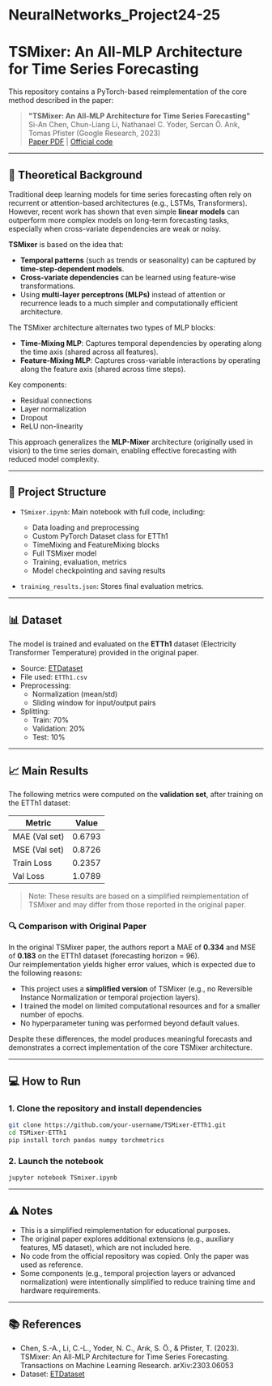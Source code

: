 # NeuralNetworks_Project24-25

# TSMixer: An All-MLP Architecture for Time Series Forecasting

This repository contains a PyTorch-based reimplementation of the core method described in the paper:

> **"TSMixer: An All-MLP Architecture for Time Series Forecasting"**  
> Si-An Chen, Chun-Liang Li, Nathanael C. Yoder, Sercan Ö. Arık, Tomas Pfister (Google Research, 2023)  
> [Paper PDF](https://arxiv.org/pdf/2303.06053v5) | [Official code](https://github.com/google-research/google-research/tree/master/tsmixer)

---

## 🧠 Theoretical Background

Traditional deep learning models for time series forecasting often rely on recurrent or attention-based architectures (e.g., LSTMs, Transformers). However, recent work has shown that even simple **linear models** can outperform more complex models on long-term forecasting tasks, especially when cross-variate dependencies are weak or noisy.

**TSMixer** is based on the idea that:
- **Temporal patterns** (such as trends or seasonality) can be captured by **time-step-dependent models**.
- **Cross-variate dependencies** can be learned using feature-wise transformations.
- Using **multi-layer perceptrons (MLPs)** instead of attention or recurrence leads to a much simpler and computationally efficient architecture.

The TSMixer architecture alternates two types of MLP blocks:
- **Time-Mixing MLP**: Captures temporal dependencies by operating along the time axis (shared across all features).
- **Feature-Mixing MLP**: Captures cross-variable interactions by operating along the feature axis (shared across time steps).

Key components:
- Residual connections
- Layer normalization
- Dropout
- ReLU non-linearity

This approach generalizes the **MLP-Mixer** architecture (originally used in vision) to the time series domain, enabling effective forecasting with reduced model complexity.

---

## 📌 Project Structure

- `TSmixer.ipynb`: Main notebook with full code, including:
  - Data loading and preprocessing
  - Custom PyTorch Dataset class for ETTh1
  - TimeMixing and FeatureMixing blocks
  - Full TSMixer model
  - Training, evaluation, metrics
  - Model checkpointing and saving results

- `training_results.json`: Stores final evaluation metrics.

---

## 📊 Dataset

The model is trained and evaluated on the **ETTh1** dataset (Electricity Transformer Temperature) provided in the original paper.

- Source: [ETDataset](https://github.com/zhouhaoyi/ETDataset)
- File used: `ETTh1.csv`
- Preprocessing:
  - Normalization (mean/std)
  - Sliding window for input/output pairs
- Splitting:
  - Train: 70%
  - Validation: 20%
  - Test: 10%

---

## 📈 Main Results

The following metrics were computed on the **validation set**, after training on the ETTh1 dataset:

| Metric         | Value     |
|----------------|-----------|
| MAE (Val set)  | 0.6793 |
| MSE (Val set)  | 0.8726 |
| Train Loss     | 0.2357 |
| Val Loss       | 1.0789 |

> Note: These results are based on a simplified reimplementation of TSMixer and may differ from those reported in the original paper.

### 🔍 Comparison with Original Paper

In the original TSMixer paper, the authors report a MAE of **0.334** and MSE of **0.183** on the ETTh1 dataset (forecasting horizon = 96).  
Our reimplementation yields higher error values, which is expected due to the following reasons:

- This project uses a **simplified version** of TSMixer (e.g., no Reversible Instance Normalization or temporal projection layers).
- I trained the model on limited computational resources and for a smaller number of epochs.
- No hyperparameter tuning was performed beyond default values.

Despite these differences, the model produces meaningful forecasts and demonstrates a correct implementation of the core TSMixer architecture.

---

## 💻 How to Run

### 1. Clone the repository and install dependencies

```bash
git clone https://github.com/your-username/TSMixer-ETTh1.git
cd TSMixer-ETTh1
pip install torch pandas numpy torchmetrics
```

### 2. Launch the notebook
```bash
jupyter notebook TSmixer.ipynb
```
---

## ⚠️ Notes
  - This is a simplified reimplementation for educational purposes.
  - The original paper explores additional extensions (e.g., auxiliary features, M5 dataset), which are not included here.
  - No code from the official repository was copied. Only the paper was used as reference.
  - Some components (e.g., temporal projection layers or advanced normalization) were intentionally simplified to reduce training time and hardware requirements.

---

## 📚 References
  - Chen, S.-A., Li, C.-L., Yoder, N. C., Arık, S. Ö., & Pfister, T. (2023). TSMixer: An All-MLP Architecture for Time Series Forecasting. Transactions on Machine Learning Research. arXiv:2303.06053
- Dataset: [ETDataset](https://github.com/zhouhaoyi/ETDataset)
